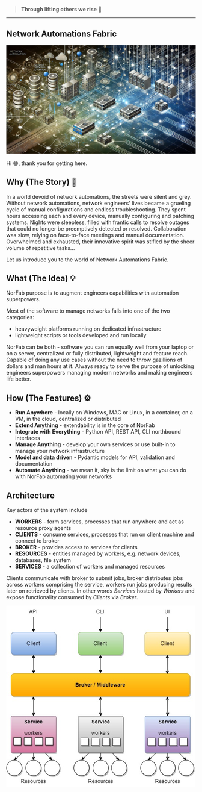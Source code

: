 > **Through lifting others we rise** :rocket:

---

## Network Automations Fabric

![Network Automations Fabric](images/norfab_overview_top_image.webp)


Hi :smile:, thank you for getting here.

## Why (The Story) :book:

In a world devoid of network automations, the streets were silent 
and grey. Without network automations, network engineers' lives 
became a grueling cycle of manual configurations and endless 
troubleshooting. They spent hours accessing each and every device, 
manually configuring and patching systems. Nights were sleepless, 
filled with frantic calls to resolve outages that could no longer 
be preemptively detected or resolved. Collaboration was slow, 
relying on face-to-face meetings and manual documentation. 
Overwhelmed and exhausted, their innovative spirit was stifled by 
the sheer volume of repetitive tasks...

Let us introduce you to the world of Network Automations Fabric.

## What (The Idea) :bulb:

NorFab purpose is to augment engineers capabilities with automation 
superpowers.

Most of the software to manage networks falls into one of the two 
categories: 

- heavyweight platforms running on dedicated infrastructure
- lightweight scripts or tools developed and run locally

NorFab can be both - software you can run equally well from
your laptop or on a server, centralized or fully distributed, 
lightweight and feature reach. Capable of doing any use cases 
without the need to throw gazillions of dollars and man hours at 
it. Always ready to serve the purpose of unlocking engineers 
superpowers managing modern networks and making engineers life better.

## How (The Features) :gear:

- **Run Anywhere** - locally on Windows, MAC or Linux, in a container, on a VM, in the cloud, centralized or distributed
- **Extend Anything** - extendability is in the core of NorFab
- **Integrate with Everything** - Python API, REST API, CLI northbound interfaces
- **Manage Anything** - develop your own services or use built-in to manage your network infrastructure
- **Model and data driven** - Pydantic models for API, validation and documentation
- **Automate Anything** - we mean it, sky is the limit on what you can do with NorFab automating your networks

## Architecture 

Key actors of the system include

- **WORKERS** - form services, processes that run anywhere and act as resource proxy agents
- **CLIENTS** - consume services, processes that run on client machine and connect to broker
- **BROKER** - provides access to services for clients
- **RESOURCES** - entities managed by workers, e.g. network devices, databases, file system
- **SERVICES** - a collection of workers and managed resources

Clients communicate with broker to submit jobs, broker distributes 
jobs across workers comprising the service, workers run jobs producing 
results later on retrieved by clients. In other words *Services* 
hosted by *Workers* and expose functionality consumed by *Clients* 
via *Broker*.

![Network Automations Fabric Architecture](images/Overview_Architecture.jpg)
